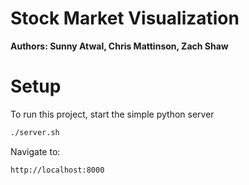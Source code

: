 # Stock Market Visualization
**Authors: Sunny Atwal, Chris Mattinson, Zach Shaw**

# Setup

To run this project, start the simple python server

```bash
./server.sh
```

Navigate to:

```
http://localhost:8000
```




